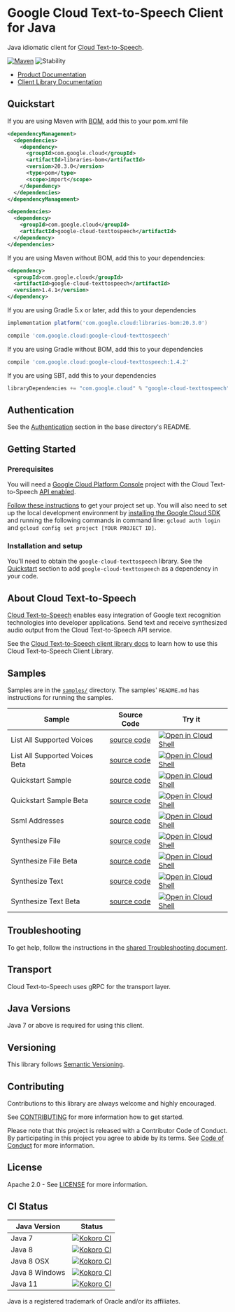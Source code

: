 # Google Cloud Text-to-Speech Client for Java

Java idiomatic client for [Cloud Text-to-Speech][product-docs].

[![Maven][maven-version-image]][maven-version-link]
![Stability][stability-image]

- [Product Documentation][product-docs]
- [Client Library Documentation][javadocs]

## Quickstart

If you are using Maven with [BOM][libraries-bom], add this to your pom.xml file
```xml
<dependencyManagement>
  <dependencies>
    <dependency>
      <groupId>com.google.cloud</groupId>
      <artifactId>libraries-bom</artifactId>
      <version>20.3.0</version>
      <type>pom</type>
      <scope>import</scope>
    </dependency>
  </dependencies>
</dependencyManagement>

<dependencies>
  <dependency>
    <groupId>com.google.cloud</groupId>
    <artifactId>google-cloud-texttospeech</artifactId>
  </dependency>
</dependencies>

```

If you are using Maven without BOM, add this to your dependencies:

```xml
<dependency>
  <groupId>com.google.cloud</groupId>
  <artifactId>google-cloud-texttospeech</artifactId>
  <version>1.4.1</version>
</dependency>

```

If you are using Gradle 5.x or later, add this to your dependencies
```Groovy
implementation platform('com.google.cloud:libraries-bom:20.3.0')

compile 'com.google.cloud:google-cloud-texttospeech'
```
If you are using Gradle without BOM, add this to your dependencies
```Groovy
compile 'com.google.cloud:google-cloud-texttospeech:1.4.2'
```

If you are using SBT, add this to your dependencies
```Scala
libraryDependencies += "com.google.cloud" % "google-cloud-texttospeech" % "1.4.2"
```

## Authentication

See the [Authentication][authentication] section in the base directory's README.

## Getting Started

### Prerequisites

You will need a [Google Cloud Platform Console][developer-console] project with the Cloud Text-to-Speech [API enabled][enable-api].

[Follow these instructions][create-project] to get your project set up. You will also need to set up the local development environment by
[installing the Google Cloud SDK][cloud-sdk] and running the following commands in command line:
`gcloud auth login` and `gcloud config set project [YOUR PROJECT ID]`.

### Installation and setup

You'll need to obtain the `google-cloud-texttospeech` library.  See the [Quickstart](#quickstart) section
to add `google-cloud-texttospeech` as a dependency in your code.

## About Cloud Text-to-Speech


[Cloud Text-to-Speech][product-docs] enables easy integration of Google text recognition technologies into developer applications. Send text and receive synthesized audio output from the Cloud Text-to-Speech API service.

See the [Cloud Text-to-Speech client library docs][javadocs] to learn how to
use this Cloud Text-to-Speech Client Library.





## Samples

Samples are in the [`samples/`](https://github.com/googleapis/java-texttospeech/tree/master/samples) directory. The samples' `README.md`
has instructions for running the samples.

| Sample                      | Source Code                       | Try it |
| --------------------------- | --------------------------------- | ------ |
| List All Supported Voices | [source code](https://github.com/googleapis/java-texttospeech/blob/master/samples/snippets/src/main/java/com/example/texttospeech/ListAllSupportedVoices.java) | [![Open in Cloud Shell][shell_img]](https://console.cloud.google.com/cloudshell/open?git_repo=https://github.com/googleapis/java-texttospeech&page=editor&open_in_editor=samples/snippets/src/main/java/com/example/texttospeech/ListAllSupportedVoices.java) |
| List All Supported Voices Beta | [source code](https://github.com/googleapis/java-texttospeech/blob/master/samples/snippets/src/main/java/com/example/texttospeech/ListAllSupportedVoicesBeta.java) | [![Open in Cloud Shell][shell_img]](https://console.cloud.google.com/cloudshell/open?git_repo=https://github.com/googleapis/java-texttospeech&page=editor&open_in_editor=samples/snippets/src/main/java/com/example/texttospeech/ListAllSupportedVoicesBeta.java) |
| Quickstart Sample | [source code](https://github.com/googleapis/java-texttospeech/blob/master/samples/snippets/src/main/java/com/example/texttospeech/QuickstartSample.java) | [![Open in Cloud Shell][shell_img]](https://console.cloud.google.com/cloudshell/open?git_repo=https://github.com/googleapis/java-texttospeech&page=editor&open_in_editor=samples/snippets/src/main/java/com/example/texttospeech/QuickstartSample.java) |
| Quickstart Sample Beta | [source code](https://github.com/googleapis/java-texttospeech/blob/master/samples/snippets/src/main/java/com/example/texttospeech/QuickstartSampleBeta.java) | [![Open in Cloud Shell][shell_img]](https://console.cloud.google.com/cloudshell/open?git_repo=https://github.com/googleapis/java-texttospeech&page=editor&open_in_editor=samples/snippets/src/main/java/com/example/texttospeech/QuickstartSampleBeta.java) |
| Ssml Addresses | [source code](https://github.com/googleapis/java-texttospeech/blob/master/samples/snippets/src/main/java/com/example/texttospeech/SsmlAddresses.java) | [![Open in Cloud Shell][shell_img]](https://console.cloud.google.com/cloudshell/open?git_repo=https://github.com/googleapis/java-texttospeech&page=editor&open_in_editor=samples/snippets/src/main/java/com/example/texttospeech/SsmlAddresses.java) |
| Synthesize File | [source code](https://github.com/googleapis/java-texttospeech/blob/master/samples/snippets/src/main/java/com/example/texttospeech/SynthesizeFile.java) | [![Open in Cloud Shell][shell_img]](https://console.cloud.google.com/cloudshell/open?git_repo=https://github.com/googleapis/java-texttospeech&page=editor&open_in_editor=samples/snippets/src/main/java/com/example/texttospeech/SynthesizeFile.java) |
| Synthesize File Beta | [source code](https://github.com/googleapis/java-texttospeech/blob/master/samples/snippets/src/main/java/com/example/texttospeech/SynthesizeFileBeta.java) | [![Open in Cloud Shell][shell_img]](https://console.cloud.google.com/cloudshell/open?git_repo=https://github.com/googleapis/java-texttospeech&page=editor&open_in_editor=samples/snippets/src/main/java/com/example/texttospeech/SynthesizeFileBeta.java) |
| Synthesize Text | [source code](https://github.com/googleapis/java-texttospeech/blob/master/samples/snippets/src/main/java/com/example/texttospeech/SynthesizeText.java) | [![Open in Cloud Shell][shell_img]](https://console.cloud.google.com/cloudshell/open?git_repo=https://github.com/googleapis/java-texttospeech&page=editor&open_in_editor=samples/snippets/src/main/java/com/example/texttospeech/SynthesizeText.java) |
| Synthesize Text Beta | [source code](https://github.com/googleapis/java-texttospeech/blob/master/samples/snippets/src/main/java/com/example/texttospeech/SynthesizeTextBeta.java) | [![Open in Cloud Shell][shell_img]](https://console.cloud.google.com/cloudshell/open?git_repo=https://github.com/googleapis/java-texttospeech&page=editor&open_in_editor=samples/snippets/src/main/java/com/example/texttospeech/SynthesizeTextBeta.java) |



## Troubleshooting

To get help, follow the instructions in the [shared Troubleshooting document][troubleshooting].

## Transport

Cloud Text-to-Speech uses gRPC for the transport layer.

## Java Versions

Java 7 or above is required for using this client.

## Versioning


This library follows [Semantic Versioning](http://semver.org/).


## Contributing


Contributions to this library are always welcome and highly encouraged.

See [CONTRIBUTING][contributing] for more information how to get started.

Please note that this project is released with a Contributor Code of Conduct. By participating in
this project you agree to abide by its terms. See [Code of Conduct][code-of-conduct] for more
information.

## License

Apache 2.0 - See [LICENSE][license] for more information.

## CI Status

Java Version | Status
------------ | ------
Java 7 | [![Kokoro CI][kokoro-badge-image-1]][kokoro-badge-link-1]
Java 8 | [![Kokoro CI][kokoro-badge-image-2]][kokoro-badge-link-2]
Java 8 OSX | [![Kokoro CI][kokoro-badge-image-3]][kokoro-badge-link-3]
Java 8 Windows | [![Kokoro CI][kokoro-badge-image-4]][kokoro-badge-link-4]
Java 11 | [![Kokoro CI][kokoro-badge-image-5]][kokoro-badge-link-5]

Java is a registered trademark of Oracle and/or its affiliates.

[product-docs]: https://cloud.google.com/text-to-speech
[javadocs]: https://googleapis.dev/java/google-cloud-texttospeech/latest/
[kokoro-badge-image-1]: http://storage.googleapis.com/cloud-devrel-public/java/badges/java-texttospeech/java7.svg
[kokoro-badge-link-1]: http://storage.googleapis.com/cloud-devrel-public/java/badges/java-texttospeech/java7.html
[kokoro-badge-image-2]: http://storage.googleapis.com/cloud-devrel-public/java/badges/java-texttospeech/java8.svg
[kokoro-badge-link-2]: http://storage.googleapis.com/cloud-devrel-public/java/badges/java-texttospeech/java8.html
[kokoro-badge-image-3]: http://storage.googleapis.com/cloud-devrel-public/java/badges/java-texttospeech/java8-osx.svg
[kokoro-badge-link-3]: http://storage.googleapis.com/cloud-devrel-public/java/badges/java-texttospeech/java8-osx.html
[kokoro-badge-image-4]: http://storage.googleapis.com/cloud-devrel-public/java/badges/java-texttospeech/java8-win.svg
[kokoro-badge-link-4]: http://storage.googleapis.com/cloud-devrel-public/java/badges/java-texttospeech/java8-win.html
[kokoro-badge-image-5]: http://storage.googleapis.com/cloud-devrel-public/java/badges/java-texttospeech/java11.svg
[kokoro-badge-link-5]: http://storage.googleapis.com/cloud-devrel-public/java/badges/java-texttospeech/java11.html
[stability-image]: https://img.shields.io/badge/stability-ga-green
[maven-version-image]: https://img.shields.io/maven-central/v/com.google.cloud/google-cloud-texttospeech.svg
[maven-version-link]: https://search.maven.org/search?q=g:com.google.cloud%20AND%20a:google-cloud-texttospeech&core=gav
[authentication]: https://github.com/googleapis/google-cloud-java#authentication
[developer-console]: https://console.developers.google.com/
[create-project]: https://cloud.google.com/resource-manager/docs/creating-managing-projects
[cloud-sdk]: https://cloud.google.com/sdk/
[troubleshooting]: https://github.com/googleapis/google-cloud-common/blob/master/troubleshooting/readme.md#troubleshooting
[contributing]: https://github.com/googleapis/java-texttospeech/blob/master/CONTRIBUTING.md
[code-of-conduct]: https://github.com/googleapis/java-texttospeech/blob/master/CODE_OF_CONDUCT.md#contributor-code-of-conduct
[license]: https://github.com/googleapis/java-texttospeech/blob/master/LICENSE

[enable-api]: https://console.cloud.google.com/flows/enableapi?apiid=texttospeech.googleapis.com
[libraries-bom]: https://github.com/GoogleCloudPlatform/cloud-opensource-java/wiki/The-Google-Cloud-Platform-Libraries-BOM
[shell_img]: https://gstatic.com/cloudssh/images/open-btn.png
